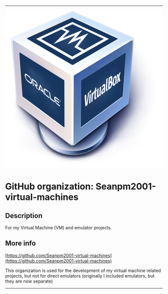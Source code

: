   
***

![VirtualBoxOracleLogo.png failed to load. The file may be missing or corrupt. Check the file path for errors first.](/AdditionalInfo/1/Seanpm2001-virtual-machines/VirtualBoxOracleLogo.png)

# GitHub organization: Seanpm2001-virtual-machines

## Description

For my Virtual Machine (VM) and emulator projects.

## More info

[https://github.com/Seanpm2001-virtual-machines](https://github.com/Seanpm2001-virtual-machines)

This organization is used for the development of my virtual machine related projects, but not for direct emulators (originally I included emulators, but they are now separate)

***
